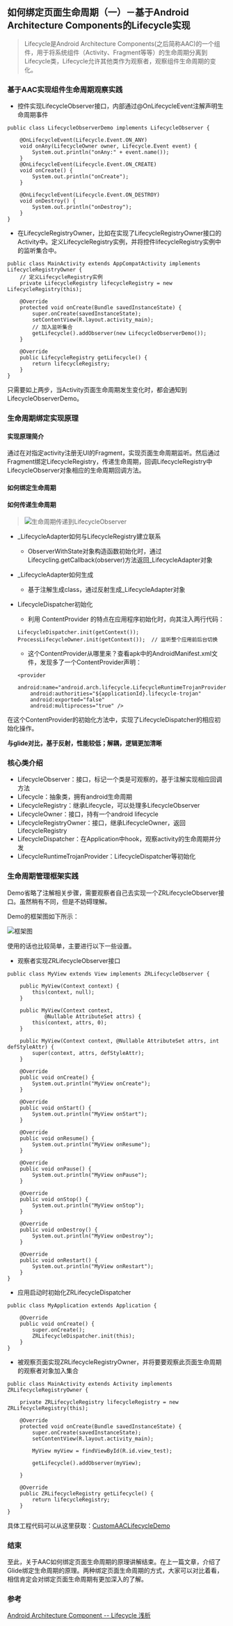 ## 如何绑定页面生命周期（一）－基于Android Architecture Components的Lifecycle实现

>Lifecycle是Android Architecture Components(之后简称AAC)的一个组件，用于将系统组件（Activity、Fragment等等）的生命周期分离到Lifecycle类，Lifecycle允许其他类作为观察者，观察组件生命周期的变化。

### 基于AAC实现组件生命周期观察实践
+ 控件实现LifecycleObserver接口，内部通过@OnLifecycleEvent注解声明生命周期事件

```
public class LifecycleObserverDemo implements LifecycleObserver {

    @OnLifecycleEvent(Lifecycle.Event.ON_ANY)
    void onAny(LifecycleOwner owner, Lifecycle.Event event) {
        System.out.println("onAny:" + event.name());
    }
    @OnLifecycleEvent(Lifecycle.Event.ON_CREATE)
    void onCreate() {
        System.out.println("onCreate");
    }

    @OnLifecycleEvent(Lifecycle.Event.ON_DESTROY)
    void onDestroy() {
        System.out.println("onDestroy");
    }
}
```

+ 在LifecycleRegistryOwner，比如在实现了LifecycleRegistryOwner接口的Activity中。定义LifecycleRegistry实例，并将控件lifecycleRegistry实例中的监听集合中。


```
public class MainActivity extends AppCompatActivity implements LifecycleRegistryOwner {
	// 定义LifecycleRegistry实例
    private LifecycleRegistry lifecycleRegistry = new LifecycleRegistry(this);

    @Override
    protected void onCreate(Bundle savedInstanceState) {
        super.onCreate(savedInstanceState);
        setContentView(R.layout.activity_main);
        // 加入监听集合
        getLifecycle().addObserver(new LifecycleObserverDemo());        
    }

    @Override
    public LifecycleRegistry getLifecycle() {
        return lifecycleRegistry;
    }
}
```

只需要如上两步，当Activity页面生命周期发生变化时，都会通知到LifecycleObserverDemo。

### 生命周期绑定实现原理

#### 实现原理简介
通过在对指定activity注册无UI的Fragment，实现页面生命周期监听。然后通过Fragment绑定LifecycleRegistry，传递生命周期，回调LifecycleRegistry中LifecycleObserver对象相应的生命周期回调方法。

#### 如何绑定生命周期

#### 如何传递生命周期

>![生命周期传递到LifecycleObserver](https://upload-images.jianshu.io/upload_images/64766-e57813cb987f6d6c.png?imageMogr2/auto-orient/strip%7CimageView2/2/w/700)

+ _LifecycleAdapter如何与LifecycleRegistry建立联系
	- ObserverWithState对象构造函数初始化时，通过Lifecycling.getCallback(observer)方法返回_LifecycleAdapter对象

+ _LifecycleAdapter如何生成
	- 基于注解生成class，通过反射生成_LifecycleAdapter对象

+ LifecycleDispatcher初始化
	- 利用 ContentProvider 的特点在应用程序初始化时，向其注入两行代码：

	```
	LifecycleDispatcher.init(getContext());
	ProcessLifecycleOwner.init(getContext());  // 监听整个应用前后台切换
	```

	- 这个ContentProvider从哪里来？查看apk中的AndroidManifest.xml文件，发现多了一个ContentProvider声明：
	
	```
	<provider
        android:name="android.arch.lifecycle.LifecycleRuntimeTrojanProvider"
        android:authorities="${applicationId}.lifecycle-trojan"
        android:exported="false"
        android:multiprocess="true" />
	```
在这个ContentProvider的初始化方法中，实现了LifecycleDispatcher的相应初始化操作。

**与glide对比，基于反射，性能较低；解耦，逻辑更加清晰**

### 核心类介绍
+ LifecycleObserver：接口，标记一个类是可观察的，基于注解实现相应回调方法
+ Lifecycle：抽象类，拥有android生命周期
+ LifecycleRegistry：继承Lifecycle，可以处理多LifecycleObserver
+ LifecycleOwner：接口，持有一个android lifecycle
+ LifecycleRegistryOwner：接口，继承LifecycleOwner，返回LifecycleRegistry
+ LifecycleDispatcher：在Application中hook，观察activity的生命周期并分发
+ LifecycleRuntimeTrojanProvider：LifecycleDispatcher等初始化


### 生命周期管理框架实践

Demo省略了注解相关步骤，需要观察者自己去实现一个ZRLifecycleObserver接口。虽然稍有不同，但是不妨碍理解。

Demo的框架图如下所示：

![框架图](https://note.youdao.com/yws/public/resource/d77305433fb473583ca3af3cbe7f4b27/xmlnote/WEBRESOURCE7961c0f003847bdbdc62b7de561ef3f6/15453)

使用的话也比较简单，主要进行以下一些设置。

+  观察者实现ZRLifecycleObserver接口

```
public class MyView extends View implements ZRLifecycleObserver {

    public MyView(Context context) {
        this(context, null);
    }

    public MyView(Context context,
            @Nullable AttributeSet attrs) {
        this(context, attrs, 0);
    }

    public MyView(Context context, @Nullable AttributeSet attrs, int defStyleAttr) {
        super(context, attrs, defStyleAttr);
    }

    @Override
    public void onCreate() {
        System.out.println("MyView onCreate");
    }

    @Override
    public void onStart() {
        System.out.println("MyView onStart");
    }

    @Override
    public void onResume() {
        System.out.println("MyView onResume");
    }

    @Override
    public void onPause() {
        System.out.println("MyView onPause");
    }

    @Override
    public void onStop() {
        System.out.println("MyView onStop");
    }

    @Override
    public void onDestroy() {
        System.out.println("MyView onDestroy");
    }

    @Override
    public void onRestart() {
        System.out.println("MyView onRestart");
    }
}
```

+  应用启动时初始化ZRLifecycleDispatcher

```
public class MyApplication extends Application {

    @Override
    public void onCreate() {
        super.onCreate();
        ZRLifecycleDispatcher.init(this);
    }
}
```

+  被观察页面实现ZRLifecycleRegistryOwner，并将要要观察此页面生命周期的观察者对象加入集合

```
public class MainActivity extends Activity implements ZRLifecycleRegistryOwner {

    private ZRLifecycleRegistry lifecycleRegistry = new ZRLifecycleRegistry(this);

    @Override
    protected void onCreate(Bundle savedInstanceState) {
        super.onCreate(savedInstanceState);
        setContentView(R.layout.activity_main);

        MyView myView = findViewById(R.id.view_test);

        getLifecycle().addObserver(myView);

    }

    @Override
    public ZRLifecycleRegistry getLifecycle() {
        return lifecycleRegistry;
    }
}
```

具体工程代码可以从这里获取：[CustomAACLifecycleDemo](https://github.com/yushiwo/CustomAACLifecycleDemo)

### 结束
至此，关于AAC如何绑定页面生命周期的原理讲解结束。在上一篇文章，介绍了Glide绑定生命周期的原理。两种绑定页面生命周期的方式，大家可以对比着看，相信肯定会对绑定页面生命周期有更加深入的了解。


### 参考
[Android Architecture Component -- Lifecycle 浅析](https://www.jianshu.com/p/bd800c5dae30)
